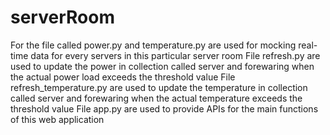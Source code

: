 # serverRoom
For the file called power.py and temperature.py are used for mocking real-time data for every servers in this particular server room
File refresh.py are used to update the power in collection called server and forewaring when the actual power load exceeds the threshold value
File refresh_temperature.py are used to update the temperature in collection called server and forewaring when the actual temperature exceeds the threshold value
File app.py are used to provide APIs for the main functions of this web application

